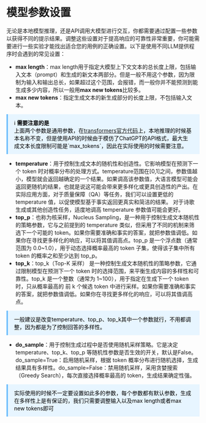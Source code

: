 # 模型参数设置

无论是本地模型推理，还是API调用大模型进行交互，你都需要通过配置一些参数以获得不同的提示结果。调整这些设置对于提高响应的可靠性非常重要，你可能需要进行一些实验才能找出适合您的用例的正确设置。以下是使用不同LLM提供程序时会遇到的常见设置：

- **max length**：max length用于指定大模型上下文文本的总长度上限，包括输入文本（prompt）和生成的新文本两部分。但是一般不用这个参数，因为限制为输入和输出总长，如果超过这个范围，会报错，而一般你并不能预测到能生成多少内容，所以一般用**max new tokens**比较多。
- **max new tokens**：指定生成文本的新生成部分的长度上限，不包括输入文本。

<div style="background:#e7f5ff;color:#000;padding:12px 16px;border-left:4px solid #74c0fc;">   ℹ️ <strong>需要注意的是</strong><br/>   上面两个参数是通用参数，在<a href="https://github.com/huggingface/transformers/blob/main/src/transformers/generation/configuration_utils.py#L104" target="_blank" rel="noopener">transformers官方代码</a>上，本地推理的时候基本名称不变，但是使用API的时候由于模仿了ChatGPT的API格式，最大生成文本长度限制可能是`max_tokens`，因此在实际使用的时候需要注意。 </div>

- **temperature**：用于控制生成文本的随机性和创造性。它影响模型在预测下一个 token 时对概率分布的处理方式。temperature范围在[0,1]之间，参数值越小，模型就会返回越确定的一个结果。如果调高该参数值，大语言模型可能会返回更随机的结果，也就是说这可能会带来更多样化或更具创造性的产出。在实际应用方面，对于质量保障（QA）等任务，我们可以设置更低的 temperature 值，以促使模型基于事实返回更真实和简洁的结果。 对于诗歌生成或其他创造性任务，适度地调高 temperature 参数值可能会更好。
- **top_p**：也称为核采样，Nucleus Sampling，是一种用于控制生成文本随机性的策略参数，它与之前提到的 temperature 类似，但采用了不同的机制来筛选下一个可能的 token。如果你需要准确和事实的答案，就把参数值调低。如果你在寻找更多样化的响应，可以将其值调高点。top_p 是一个浮点数（通常范围为 0.0~1.0），用于动态选择概率最高的 token 子集，使得该子集中所有 token 的概率之和至少达到 top_p。
- **top_k**：top_k（Top-K 采样） 是一种控制生成文本随机性的策略参数，它通过限制模型在预测下一个 token 时的选择范围，来平衡生成内容的多样性和可靠性。top_k 是一个整数（通常为 1~100），用于指定在生成下一个 token 时，只从概率最高的 前 k 个候选 token 中进行采样。如果你需要准确和事实的答案，就把参数值调低。如果你在寻找更多样化的响应，可以将其值调高点。

<div style="background:#e7f5ff;color:#000;padding:12px 16px;border-left:4px solid #74c0fc;">   一般建议是改变temperature、top_p、top_k其中一个参数就行，不用都调整，因为都是为了控制回答的多样性。<br/></div>

- **do_sample**：用于控制生成过程中是否使用随机采样策略。它是决定 temperature、top_k、top_p 等随机性参数是否生效的开关，默认是False。do_sample=True：启用随机采样，根据 token 概率分布进行随机选择，生成结果具有多样性。do_sample=False：禁用随机采样，采用贪婪搜索（Greedy Search），每次直接选择概率最高的 token，生成结果确定性强。

<div style="background:#e7f5ff;color:#000;padding:12px 16px;border-left:4px solid #74c0fc;">   实际使用的时候不一定要设置如此多的参数，每个参数都有默认参数，生成在多样性上是有保证的，我们只需要调整输入以及max length或者max new tokens即可<br/></div>